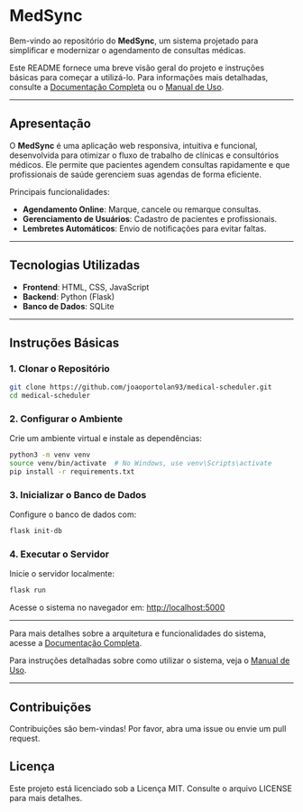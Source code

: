 
# MedSync

Bem-vindo ao repositório do **MedSync**, um sistema projetado para simplificar e modernizar o agendamento de consultas médicas.

Este README fornece uma breve visão geral do projeto e instruções básicas para começar a utilizá-lo. Para informações mais detalhadas, consulte a [Documentação Completa](DOCUMENTATION.md) ou o [Manual de Uso](USER_GUIDE.md).

---

## Apresentação

O **MedSync** é uma aplicação web responsiva, intuitiva e funcional, desenvolvida para otimizar o fluxo de trabalho de clínicas e consultórios médicos. Ele permite que pacientes agendem consultas rapidamente e que profissionais de saúde gerenciem suas agendas de forma eficiente.

Principais funcionalidades:

- **Agendamento Online**: Marque, cancele ou remarque consultas.
- **Gerenciamento de Usuários**: Cadastro de pacientes e profissionais.
- **Lembretes Automáticos**: Envio de notificações para evitar faltas.

---

## Tecnologias Utilizadas

- **Frontend**: HTML, CSS, JavaScript
- **Backend**: Python (Flask)
- **Banco de Dados**: SQLite

---

## Instruções Básicas

### 1. Clonar o Repositório

```bash
git clone https://github.com/joaoportolan93/medical-scheduler.git
cd medical-scheduler
```

### 2. Configurar o Ambiente

Crie um ambiente virtual e instale as dependências:

```bash
python3 -m venv venv
source venv/bin/activate  # No Windows, use venv\Scripts\activate
pip install -r requirements.txt
```

### 3. Inicializar o Banco de Dados

Configure o banco de dados com:

```bash
flask init-db
```

### 4. Executar o Servidor

Inicie o servidor localmente:

```bash
flask run
```

Acesse o sistema no navegador em: [http://localhost:5000](http://localhost:5000)

---

Para mais detalhes sobre a arquitetura e funcionalidades do sistema, acesse a [Documentação Completa](DOCUMENTATION.md).

Para instruções detalhadas sobre como utilizar o sistema, veja o [Manual de Uso](USER_GUIDE.md).

---

## Contribuições

Contribuições são bem-vindas! Por favor, abra uma issue ou envie um pull request.

## Licença

Este projeto está licenciado sob a Licença MIT. Consulte o arquivo LICENSE para mais detalhes.

